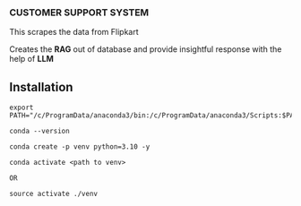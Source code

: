 <h3>CUSTOMER SUPPORT SYSTEM</h3>

<p>This scrapes the data from Flipkart</p>
<p>Creates the <b>RAG</b> out of database and provide insightful response with the help of <b>LLM</b></p>

<h2>Installation</h2>

```
export PATH="/c/ProgramData/anaconda3/bin:/c/ProgramData/anaconda3/Scripts:$PATH"
```

```
conda --version
```

```
conda create -p venv python=3.10 -y
```

```
conda activate <path to venv>

OR

source activate ./venv
```
